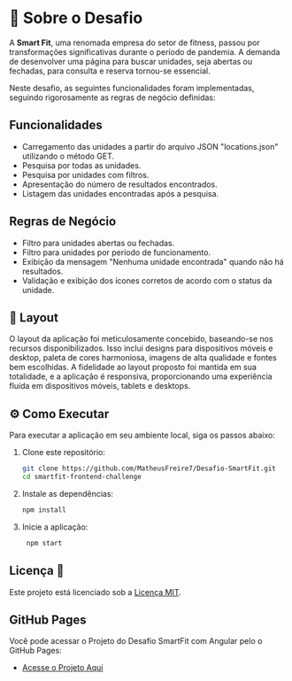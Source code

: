 # 📖 Sobre o Desafio

A **Smart Fit**, uma renomada empresa do setor de fitness, passou por transformações significativas durante o período de pandemia. A demanda de desenvolver uma página para buscar unidades, seja abertas ou fechadas, para consulta e reserva tornou-se essencial.

Neste desafio, as seguintes funcionalidades foram implementadas, seguindo rigorosamente as regras de negócio definidas:

## Funcionalidades
- Carregamento das unidades a partir do arquivo JSON "locations.json" utilizando o método GET.
- Pesquisa por todas as unidades.
- Pesquisa por unidades com filtros.
- Apresentação do número de resultados encontrados.
- Listagem das unidades encontradas após a pesquisa.

## Regras de Negócio
- Filtro para unidades abertas ou fechadas.
- Filtro para unidades por período de funcionamento.
- Exibição da mensagem "Nenhuma unidade encontrada" quando não há resultados.
- Validação e exibição dos ícones corretos de acordo com o status da unidade.

## 🎨 Layout

O layout da aplicação foi meticulosamente concebido, baseando-se nos recursos disponibilizados. Isso inclui designs para dispositivos móveis e desktop, paleta de cores harmoniosa, imagens de alta qualidade e fontes bem escolhidas. A fidelidade ao layout proposto foi mantida em sua totalidade, e a aplicação é responsiva, proporcionando uma experiência fluída em dispositivos móveis, tablets e desktops.

## ⚙️ Como Executar

Para executar a aplicação em seu ambiente local, siga os passos abaixo:

1. Clone este repositório:

   ```bash
   git clone https://github.com/MatheusFreire7/Desafio-SmartFit.git
   cd smartfit-frontend-challenge
   ```
2. Instale as dependências:
   ```bash
   npm install
   ```
3. Inicie a aplicação:
    ```bash
     npm start
     ```
## Licença 📝
Este projeto está licenciado sob a [Licença MIT](LICENSE).

## GitHub Pages

Você pode acessar o Projeto do Desafio SmartFit com Angular pelo o GitHub Pages:

- [Acesse o Projeto Aqui](https://matheusfreire7.github.io/Desafio-SmartFit/)
  
